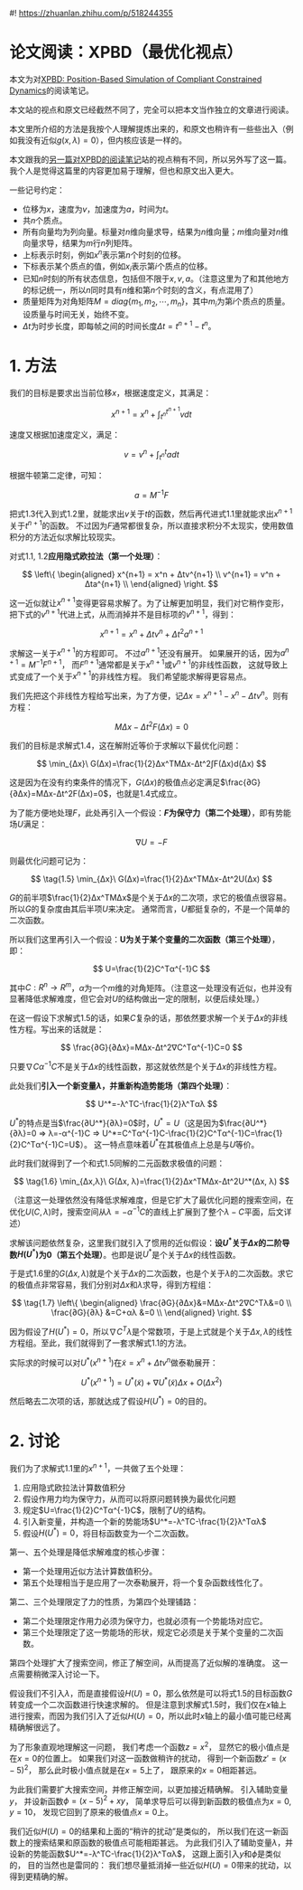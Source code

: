 #! https://zhuanlan.zhihu.com/p/518244355
# 论文阅读：XPBD（最优化视点）

本文为对[XPBD: Position-Based Simulation of Compliant Constrained Dynamics](https://matthias-research.github.io/pages/publications/XPBD.pdf)的阅读笔记。

本文站的视点和原文已经截然不同了，完全可以把本文当作独立的文章进行阅读。

本文里所介绍的方法是我按个人理解提炼出来的，和原文也稍许有一些些出入（例如我没有近似$g(x,λ)=0$），但内核应该是一样的。

本文跟我的[另一篇对XPBD的阅读笔记](https://zhuanlan.zhihu.com/p/510654097)站的视点稍有不同，所以另外写了这一篇。
我个人是觉得这篇里的内容更加易于理解，但也和原文出入更大。

一些记号约定：
* 位移为$x$，速度为$v$，加速度为$a$，时间为$t$。
* 共$n$个质点。
* 所有向量均为列向量。标量对$n$维向量求导，结果为$n$维向量；$m$维向量对$n$维向量求导，结果为$m$行$n$列矩阵。
* 上标表示时刻，例如$x^n$表示第$n$个时刻的位移。
* 下标表示某个质点的值，例如$x_i$表示第$i$个质点的位移。
* 已知$n$时刻的所有状态信息，包括但不限于$x, v, a$。（注意这里为了和其他地方的标记统一，所以$n$同时具有$n$维和第$n$个时刻的含义，有点混用了）
* 质量矩阵为对角矩阵$M=diag\{m_1, m_2, \cdots, m_n\}$，其中$m_i$为第$i$个质点的质量。设质量与时间无关，始终不变。
* $\Delta t$为时步长度，即每帧之间的时间长度$Δt=t^{n+1}-t^n$。

# 1. 方法

我们的目标是要求出当前位移$x$，根据速度定义，其满足：

$$
\tag{1.1}
x^{n+1} = x^n + \int_{t^n}^{t^{n+1}}vdt
$$

速度又根据加速度定义，满足：

$$
\tag{1.2}
v = v^n + \int_{t^n}^{t}adt
$$

根据牛顿第二定律，可知：

$$
\tag{1.3}
a=M^{-1}F
$$

把式1.3代入到式1.2里，就能求出$v$关于$t$的函数，然后再代进式1.1里就能求出$x^{n+1}$关于$t^{n+1}$的函数。
不过因为$F$通常都很复杂，所以直接求积分不太现实，使用数值积分的方法近似求解比较现实。

对式1.1, 1.2**应用隐式欧拉法（第一个处理）**：

$$
\left\{
\begin{aligned}
	x^{n+1} = x^n + Δtv^{n+1} \\
	v^{n+1} = v^n + Δta^{n+1} \\
\end{aligned}
\right.
$$

这一近似就让$x^{n+1}$变得更容易求解了。为了让解更加明显，我们对它稍作变形，把下式的$v^{n+1}$代进上式，从而消掉并不是目标项的$v^{n+1}$，得到：

$$
x^{n+1}=x^n+Δtv^n+Δt^2a^{n+1}
$$

求解这一关于$x^{n+1}$的方程即可。
不过$a^{n+1}$还没有展开。
如果展开的话，因为$a^{n+1}=M^{-1}F^{n+1}$，
而$F^{n+1}$通常都是关于$x^{n+1}$或$v^{n+1}$的非线性函数，
这就导致上式变成了一个关于$x^{n+1}$的非线性方程。
我们希望能求解得更容易点。

我们先把这个非线性方程给写出来，为了方便，记$Δx=x^{n+1}-x^n-Δtv^n$。则有方程：

$$
\tag{1.4}
MΔx-Δt^2F(Δx)=0
$$

我们的目标是求解式1.4，这在解附近等价于求解以下最优化问题：

$$
\min_{Δx}\ G(Δx)=\frac{1}{2}Δx^TMΔx-Δt^2∫F(Δx)d(Δx)
$$

这是因为在没有约束条件的情况下，$G(Δx)$的极值点必定满足$\frac{∂G}{∂Δx}=MΔx-Δt^2F(Δx)=0$，也就是1.4式成立。

为了能方便地处理$F$，此处再引入一个假设：**$F$为保守力（第二个处理）**，即有势能场$U$满足：

$$
∇U=-F
$$

则最优化问题可记为：

$$
\tag{1.5}
\min_{Δx}\ G(Δx)=\frac{1}{2}Δx^TMΔx-Δt^2U(Δx)
$$

$G$的前半项$\frac{1}{2}Δx^TMΔx$是个关于$Δx$的二次项，求它的极值点很容易。
所以$G$的复杂度由其后半项$U$来决定。
通常而言，$U$都挺复杂的，不是一个简单的二次函数。

所以我们这里再引入一个假设：**U为关于某个变量的二次函数（第三个处理）**，即：

$$
U=\frac{1}{2}C^Tα^{-1}C
$$

其中$C:R^n→R^m$，$α$为一个$m$维的对角矩阵。（注意这一处理没有近似，也并没有显著降低求解难度，但它会对$U$的结构做出一定的限制，以便后续处理。）

在这一假设下求解式1.5的话，如果$C$复杂的话，那依然要求解一个关于$Δx$的非线性方程。写出来的话就是：

$$
\frac{∂G}{∂Δx}=MΔx-Δt^2∇C^Tα^{-1}C=0
$$

只要$∇Cα^{-1}C$不是关于$Δx$的线性函数，那这就依然是个关于$Δx$的非线性方程。

此处我们**引入一个新变量$λ$，并重新构造势能场（第四个处理）**：

$$
U^*=-λ^TC-\frac{1}{2}λ^Tαλ
$$

$U^*$的特点是当$\frac{∂U^*}{∂λ}=0$时，$U^*=U$（这是因为$\frac{∂U^*}{∂λ}=0 ⇒ λ=-α^{-1}C ⇒ U^*=C^Tα^{-1}C-\frac{1}{2}C^Tα^{-1}C=\frac{1}{2}C^Tα^{-1}C=U$）。
这一特点意味着$U^*$在其极值点上总是与$U$等价。

此时我们就得到了一个和式1.5同解的二元函数求极值的问题：

$$
\tag{1.6}
\min_{Δx,λ}\ G(Δx, λ)=\frac{1}{2}Δx^TMΔx-Δt^2U^*(Δx, λ)
$$

（注意这一处理依然没有降低求解难度，但是它扩大了最优化问题的搜索空间，在优化$U(C,λ)$时，搜索空间从$λ=-α^{-1}C$的直线上扩展到了整个$λ-C$平面，后文详述）

求解该问题依然复杂，这里我们就引入了惯用的近似假设：**设$U^*$关于$Δx$的二阶导数$H(U^*)$为0（第五个处理）**。也即是说$U^*$是个关于$Δx$的线性函数。

于是式1.6里的$G(Δx, λ)$就是个关于$Δx$的二次函数，也是个关于$λ$的二次函数。求它的极值点非常容易，我们分别对$Δx$和$λ$求导，得到方程组：

$$
\tag{1.7}
\left\{
\begin{aligned}
	\frac{∂G}{∂Δx}&=MΔx-Δt^2∇C^Tλ&=0 \\
	\frac{∂G}{∂λ} &=C+αλ         &=0 \\
\end{aligned}
\right.
$$

因为假设了$H(U^*)=0$，所以$∇C^Tλ$是个常数项，于是上式就是个关于$Δx, λ$的线性方程组。至此，我们就得到了一套求解式1.1的方法。

实际求的时候可以对$U^*(x^{n+1})$在$\tilde{x}=x^n+Δtv^n$做泰勒展开：

$$
U^*(x^{n+1})=U^*(\tilde{x})+∇U^*(\tilde{x})Δx+O(Δx^2)
$$

然后略去二次项的话，那就达成了假设$H(U^*)=0$的目的。



# 2. 讨论
我们为了求解式1.1里的$x^{n+1}$，一共做了五个处理：
1. 应用隐式欧拉法计算数值积分
2. 假设作用力均为保守力，从而可以将原问题转换为最优化问题
3. 规定$U=\frac{1}{2}C^Tα^{-1}C$，限制了$U$的结构。
4. 引入新变量，并构造一个新的势能场$U^*=-λ^TC-\frac{1}{2}λ^Tαλ$
5. 假设$H(U^*)=0$，将目标函数变为一个二次函数。

第一、五个处理是降低求解难度的核心步骤：
* 第一个处理用近似方法计算数值积分。
* 第五个处理相当于是应用了一次泰勒展开，将一个复杂函数线性化了。

第二、三个处理限定了力的性质，为第四个处理铺路：
* 第二个处理限定作用力必须为保守力，也就必须有一个势能场对应它。
* 第三个处理限定了这一势能场的形状，规定它必须是关于某个变量的二次函数。

第四个处理扩大了搜索空间，修正了解空间，从而提高了近似解的准确度。
这一点需要稍微深入讨论一下。

假设我们不引入$λ$，而是直接假设$H(U)=0$，那么依然是可以将式1.5的目标函数$G$转变成一个二次函数进行快速求解的。
但是注意到求解式1.5时，我们仅在$x$轴上进行搜索，而因为我们引入了近似$H(U)=0$，所以此时$x$轴上的最小值可能已经离精确解很远了。

为了形象直观地理解这一问题，
我们考虑一个函数$z=x^2$，
显然它的极小值点是在$x=0$的位置上。
如果我们对这一函数做稍许的扰动，
得到一个新函数$z'=(x-5)^2$，
那么此时极小值点就是在$x=5$上了，
跟原来的$x=0$相距甚远。

为此我们需要扩大搜索空间，并修正解空间，以更加接近精确解。
引入辅助变量$y$，
并设新函数$ϕ=(x-5)^2+xy$，
简单求导后可以得到新函数的极值点为$x=0, y=10$，
发现它回到了原来的极值点$x=0$上。

我们近似$H(U)=0$的结果和上面的“稍许的扰动”是类似的，
所以我们在这一新函数上的搜索结果和原函数的极值点可能相距甚远。
为此我们引入了辅助变量$λ$，并设新的势能函数$U^*=-λ^TC-\frac{1}{2}λ^Tαλ$，
这跟上面引入$y$和$ϕ$是类似的，
目的当然也是雷同的：
我们想尽量抵消掉一些近似$H(U)=0$带来的扰动，以得到更精确的解。



